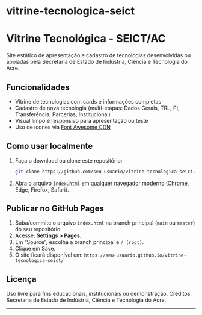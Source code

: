 # vitrine-tecnologica-seict
# Vitrine Tecnológica - SEICT/AC

Site estático de apresentação e cadastro de tecnologias desenvolvidas ou apoiadas pela Secretaria de Estado de Indústria, Ciência e Tecnologia do Acre.

## Funcionalidades

* Vitrine de tecnologias com cards e informações completas
* Cadastro de nova tecnologia (multi-etapas: Dados Gerais, TRL, PI, Transferência, Parcerias, Institucional)
* Visual limpo e responsivo para apresentação ou teste
* Uso de ícones via [Font Awesome CDN](https://fontawesome.com/)

## Como usar localmente

1. Faça o download ou clone este repositório:

   ```bash
   git clone https://github.com/seu-usuario/vitrine-tecnologica-seict.git
   ```
2. Abra o arquivo `index.html` em qualquer navegador moderno (Chrome, Edge, Firefox, Safari).

## Publicar no GitHub Pages

1. Suba/commite o arquivo `index.html` na branch principal (`main` ou `master`) do seu repositório.
2. Acesse: **Settings > Pages**.
3. Em “Source”, escolha a branch principal e `/ (root)`.
4. Clique em Save.
5. O site ficará disponível em:
   `https://seu-usuario.github.io/vitrine-tecnologica-seict/`

## Licença

Uso livre para fins educacionais, institucionais ou demonstração.
Créditos: Secretaria de Estado de Indústria, Ciência e Tecnologia do Acre.

---
